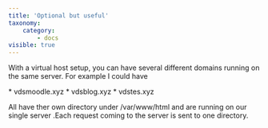 ```yaml
---
title: 'Optional but useful'
taxonomy:
    category:
        - docs
visible: true
---
```


 <p>With a virtual host setup, you can have several different domains running on the same server. For example I could have</p>
* vdsmoodle.xyz
* vdsblog.xyz
* vdstes.xyz
<p>All have ther own directory under /var/www/html and are running on our single server .Each request coming to the server is sent to one directory. </p>


